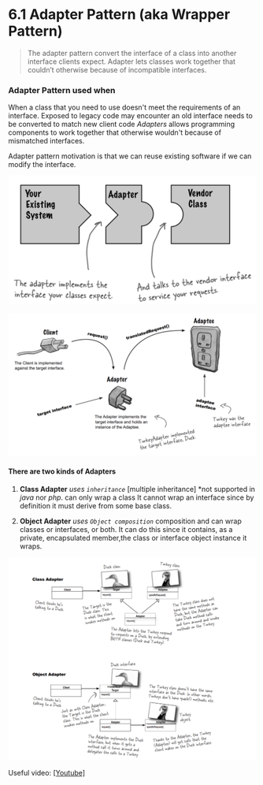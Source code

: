 # 6.1 Adapter Pattern (aka Wrapper Pattern)

> The adapter pattern convert the interface of a class into another interface clients expect. Adapter lets classes work together that couldn’t otherwise because of incompatible interfaces.


### Adapter Pattern used when

When a class that you need to use doesn't meet the requirements of an interface.
Exposed to legacy code may encounter an old interface needs to be converted to match new client code *Adapters* allows programming components to work together that otherwise wouldn't because of mismatched interfaces.

Adapter pattern motivation is that we can reuse existing software if we can modify the interface.

![](img/adapter_01.png)

![](img/adapter_02.png)

#### There are two kinds of Adapters

1. **Class Adapter**
   *uses `inheritance`* [multiple inheritance] *not supported in *java* nor *php*.
   can only wrap a class It cannot wrap an interface since by definition it must derive from some base class.

1. **Object Adapter**
   *uses `Object composition`* composition and can wrap classes or interfaces, or both. It can do this since it contains, as a private, encapsulated member,the class or interface object instance it wraps.

![](img/example_duck.png)

Useful video:
[[Youtube]](https://youtu.be/2PKQtcJjYvc)
